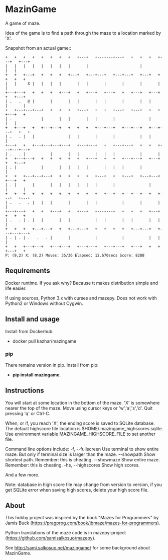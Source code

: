 # MazinGame

A game of maze.

Idea of the game is to find a path through the maze to a location marked by 'X'.

Snapshot from an actual game::

	+   +   +   +   +   +   +   +   +---+   +---+---+---+   +   +   +   +---+   +---+
	|   |   |   |   |   |   |   |       |                       |           |   |
	+   +   +---+   +   +   +   +---+   +---+---+   +---+---+   +---+   +   +   +   +
	|   |     X |   |   |   |       |   |       |       |       |       |   |
	+---+---+   +   +   +   +---+   +   +---+   +---+   +   +---+   +---+   +   +---+
	| .   .   @ |       |       |   |       |   |       |       |   |       |       |
	+   +---+---+---+   +   +   +   +---+   +   +   +---+   +---+   +   +   +---+   +
	| .             |       |   |       |   |       |               |           |   |
	+   +---+   +   +---+---+   +   +   +   +---+---+   +---+---+   +---+---+   +   +
	| .   . |   |               |   |       |       |           |   |           |
	+---+   +   +---+---+---+---+   +---+---+   +   +---+---+   +   +   +---+---+---+
	| .   . |           |       |   |       |   |   |           |       |
	+   +---+---+   +   +   +   +   +   +---+   +   +   +---+---+   +---+   +   +---+
	| . |           |       |   |   |   |       |   |   |       |           |
	+   +   +---+---+---+   +   +   +   +   +---+   +   +---+   +---+---+   +---+   +
	| . |       |       |   |   |   |   |   |       |               |       |       |
	+   +---+   +   +   +   +   +   +   +   +   +---+---+---+---+---+   +---+   +---+
	| .   .   . |   |   |       |       |   |           |       |       |           |
	+---+---+   +   +   +---+   +   +---+   +---+---+   +   +   +   +---+   +   +   +
	| .   . | . |   |       |   |           |   |       |   |       |   |       |
	+   +   +   +---+---+   +   +---+---+   +   +   +   +   +---+---+   +---+---+---+
	| . | . | .   .   . |       |           |           |           |   |           |
	+   +   +---+---+   +---+---+   +---+---+   +---+---+   +---+   +   +   +---+   +
	P: (9,2) X: (8,2) Moves: 35/36 Elapsed: 12.670secs Score: 8288

## Requirements

Docker runtime. If you ask why? Because tt makes distribution simple and life easier.

If using sources, Python 3.x with curses and mazepy. Does not work with Python2 or Windows without Cygwin.

## Install and usage

Install from Dockerhub:

- docker pull kazhar/mazingame


### pip

There remains version in pip. Install from pip:

- **pip install mazingame**.

## Instructions

You will start at some location in the bottom of the maze. 'X' is somewhere
nearer the top of the maze.
Move using cursor keys or 'w','a','s','d'.
Quit pressing 'q' or Ctrl-C.

When, or if, you reach 'X', the ending score is saved to SQLite database.
The default highscore file location is $HOME/.mazingame_highscores.sqlite.
Use environment variable MAZINGAME_HIGHSCORE_FILE to set another file.

Command line options include:
	-f, --fullscreen      Use terminal to show entire maze. But only if terminal size is larger than the maze.
	--showpath            Show shortest path. Remember: this is cheating.
	--showmaze            Show entire maze. Remember: this is cheating.
	-hs, --highscores     Show high scores.

And a few more.

Note: database in high score file may change from version to version, if you
get SQLite error when saving high scores, delete your high score file.

## About

This hobby project was inspired by the book "Mazes for Programmers" by Jamis Buck
(https://pragprog.com/book/jbmaze/mazes-for-programmers).

Python translations of the maze code is in mazepy-project (https://github.com/samisalkosuo/mazepy).

See http://sami.salkosuo.net/mazingame/ for some background about MazinGame.
